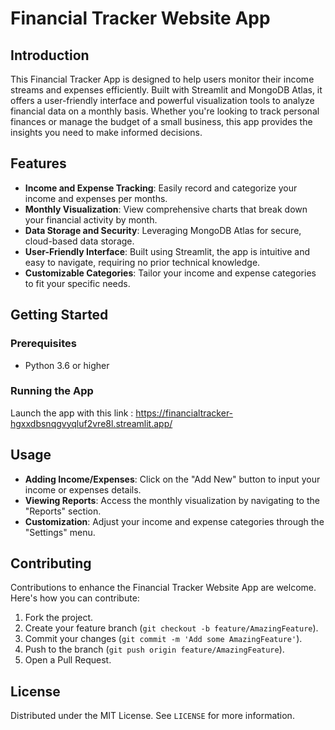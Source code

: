 
# Financial Tracker Website App

## Introduction

This Financial Tracker App is designed to help users monitor their income streams and expenses efficiently. Built with Streamlit and MongoDB Atlas, it offers a user-friendly interface and powerful visualization tools to analyze financial data on a monthly basis. Whether you're looking to track personal finances or manage the budget of a small business, this app provides the insights you need to make informed decisions.

## Features

- **Income and Expense Tracking**: Easily record and categorize your income and expenses per months.
- **Monthly Visualization**: View comprehensive charts that break down your financial activity by month.
- **Data Storage and Security**: Leveraging MongoDB Atlas for secure, cloud-based data storage.
- **User-Friendly Interface**: Built using Streamlit, the app is intuitive and easy to navigate, requiring no prior technical knowledge.
- **Customizable Categories**: Tailor your income and expense categories to fit your specific needs.

## Getting Started

### Prerequisites

- Python 3.6 or higher

### Running the App

Launch the app with this link : https://financialtracker-hgxxdbsnqgvyqluf2vre8l.streamlit.app/

## Usage

- **Adding Income/Expenses**: Click on the "Add New" button to input your income or expenses details.
- **Viewing Reports**: Access the monthly visualization by navigating to the "Reports" section.
- **Customization**: Adjust your income and expense categories through the "Settings" menu.

## Contributing

Contributions to enhance the Financial Tracker Website App are welcome. Here's how you can contribute:

1. Fork the project.
2. Create your feature branch (`git checkout -b feature/AmazingFeature`).
3. Commit your changes (`git commit -m 'Add some AmazingFeature'`).
4. Push to the branch (`git push origin feature/AmazingFeature`).
5. Open a Pull Request.

## License

Distributed under the MIT License. See `LICENSE` for more information.
